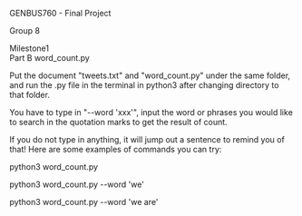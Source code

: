 GENBUS760 - Final Project 

Group 8

Milestone1  
Part B word_count.py   

Put the document "tweets.txt" and "word_count.py" under the same folder, and run the .py file in the terminal in python3 after changing directory to that folder.

You have to type in "--word 'xxx'", input the word or phrases you would like to search in the quotation marks to get the result of count.

If you do not type in anything, it will jump out a sentence to remind you of that! Here are some examples of commands you can try:

python3 word_count.py

python3 word_count.py --word 'we'

python3 word_count.py --word 'we are'
